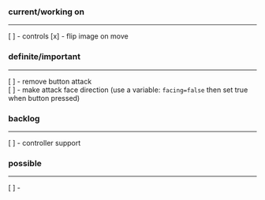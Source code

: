### current/working on
---
[ ] - controls
[x] - flip image on move

### definite/important
---
[ ] - remove button attack  
[ ] - make attack face direction (use a variable: `facing=false` then set true when button pressed)

### backlog
---
[ ] - controller support

### possible
---
[ ] - 